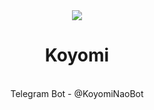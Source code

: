 <center>
  <img src="https://i.ibb.co/hsppngr/koyomi.jpg"/><br/>
  <h1>Koyomi</h1><br/>
Telegram Bot - @KoyomiNaoBot
</center>
